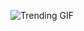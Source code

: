 
<!-- GIF_SECTION -->
![Trending GIF](https://media0.giphy.com/media/v1.Y2lkPThiYjIxNzcyNGM4MXNscjhmeHZ4dHRjY2p5aHRnbXo4YzZuMWZtc3BmMW9kbGY3YiZlcD12MV9naWZzX3NlYXJjaCZjdD1n/HzPtbOKyBoBFsK4hyc/giphy.gif)
<!-- END_GIF_SECTION -->

